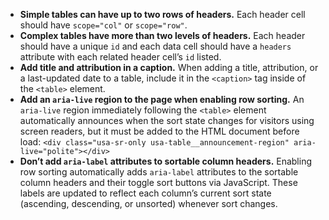 - **Simple tables can have up to two rows of headers.** Each header cell should have `scope="col"` or `scope="row"`.
- **Complex tables have more than two levels of headers.** Each header should have a unique `id` and each data cell should have a `headers` attribute with each related header cell’s `id` listed.
- **Add title and attribution in a caption.** When adding a title, attribution, or a last-updated date to a table, include it in the `<caption>` tag inside of the `<table>` element.
- **Add an `aria-live` region to the page when enabling row sorting.** An `aria-live` region immediately following the `<table>` element automatically announces when the sort state changes for visitors using screen readers, but it must be added to the HTML document before load:
`<div class="usa-sr-only usa-table__announcement-region" aria-live="polite"></div>`
- **Don’t add `aria-label` attributes to sortable column headers.** Enabling row sorting automatically adds `aria-label` attributes to the sortable column headers and their toggle sort buttons via JavaScript. These labels are updated to reflect each column’s current sort state (ascending, descending, or unsorted) whenever sort changes.
